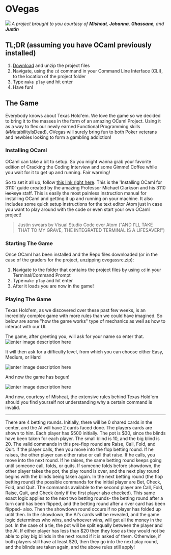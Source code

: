 # OVegas
![](https://i.imgur.com/kDWBsfF.jpg)
*A project brought to you courtesy of **Mishcat**, **Johanna**, **Ghassane**, and **Justin***


## TL;DR (assuming you have OCaml previously installed)

 1. [Download](https://github.com/JustinShillingford/OVegas/archive/master.zip) and unzip the project files
 2. Navigate, using the `cd` command in your Command Line Interface (CLI), to the location of the project folder
 3. Type `make play` and hit enter
 4. Have fun!

## The Game

Everybody knows about Texas Hold'em. We love the game so we decided to bring it to the masses in the form of an amazing OCaml Project. Using it as a way to flex our newly earned Functional Programming skills (#MutabilityIsDead), OVegas will surely bring fun to both Poker veterans and newbies looking to form a gambling addiction!


### Installing OCaml

OCaml can take a bit to setup. So you might wanna grab your favorite edition of Cracking the Coding Interview and some Gimme! Coffee while you wait for it to get up and running. Fair warning!

So to set it all up, follow [this link right here](https://www.cs.cornell.edu/courses/cs3110/2017fa/install.html). This is the 'Installing OCaml for 3110' guide created by the amazing Professor Michael Clarkson and his 3110 ~~lackeys~~ staff. This is easily the most painless instruction manual for installing OCaml and getting it up and running on your machine. It also includes some quick setup instructions for the text editor Atom just in case you want to play around with the code or even start your own OCaml project!

> Justin swears by Visual Studio Code over Atom ("AND I'LL TAKE THAT TO MY GRAVE, THE INTEGRATED TERMINAL IS A LIFESAVER!")


### Starting The Game

Once OCaml has been installed and the Repo files downloaded (or in the case of the graders for the project, unzipping ovegassrc.zip):

 1. Navigate to the folder that contains the project files by using `cd` in your Terminal/Command Prompt
 2. Type `make play` and hit enter
 3. After it loads you are now in the game!

### Playing The Game
Texas Hold'em, as we discovered over these past few weeks, is an incredibly complex game with more rules than we could have imagined. So below are some "how the game works" type of mechanics as well as how to interact with our UI.

The game, after greeting you, will ask for your name so enter that.
![enter image description here](https://i.imgur.com/TpkxkB8.jpg)

It will then ask for a difficulty level, from which you can choose either Easy, Medium, or Hard

![enter image description here](https://i.imgur.com/TjE2J63.jpg)

And now the game has begun!

![enter image description here](https://i.imgur.com/gfAkvaF.jpg)

And now, courtesy of Mishcat, the extensive rules behind Texas Hold'em should you find yourself not understanding why a certain command is invalid.


----------


There are 4 betting rounds. Initially, there will be 0 shared cards in the center, and the AI will have 2 cards faced done. The players cards are shown to him. Each player has $500 initially.  The pot is $30, since the blinds have been taken for each player. The small blind is 10, and the big blind is 20. The valid commands in this pre-flop round are Raise, Call, Fold, and Quit. If the player calls, then you move into the flop betting round. If he raises, the other player can either raise or call that raise. If he calls, you move into the next round. If he raises, the same betting round keeps going until someone call, folds, or quits. If someone folds before showdown, the other player takes the pot, the play round is over, and the next play round begins with the blinds being taken again. In the next betting round (the flop betting round) the possible commands for the initial player are Bet, Check, Fold, and Quit. The commands available to the second player are Call, Fold, Raise, Quit, and Check (only if the first player also checked). This same exact logic applies to the next two betting rounds- the betting round after a turn card has been flipped, and the betting round after a river card has been flipped- also. Then the showdown round occurs if no player has folded up until then. In the showdown, the AI’s cards will be revealed, and the game logic determines who wins, and whoever wins, will get all the money in the pot. In the case of a tie, the pot will be split equally between the player and the AI. If either player has less than $20 then they lose as they would not be able to play big blinds in the next round if it is asked of them. Otherwise, if both players still have at least $20, then they go into the next play round, and the blinds are taken again, and the above rules still apply!
